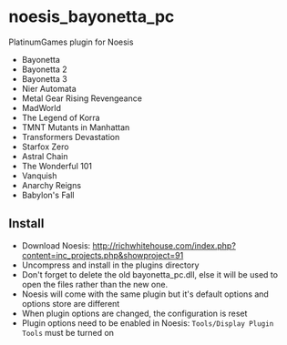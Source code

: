 # noesis_bayonetta_pc
PlatinumGames plugin for Noesis
- Bayonetta
- Bayonetta 2
- Bayonetta 3
- Nier Automata
- Metal Gear Rising Revengeance
- MadWorld
- The Legend of Korra
- TMNT Mutants in Manhattan
- Transformers Devastation
- Starfox Zero
- Astral Chain
- The Wonderful 101
- Vanquish
- Anarchy Reigns
- Babylon's Fall

## Install

- Download Noesis: http://richwhitehouse.com/index.php?content=inc_projects.php&showproject=91
- Uncompress and install in the plugins directory
- Don't forget to delete the old bayonetta_pc.dll, else it will be used to open the files rather than the new one.
- Noesis will come with the same plugin but it's default options and options store are different
- When plugin options are changed, the configuration is reset
- Plugin options need to be enabled in Noesis: `Tools/Display Plugin Tools` must be turned on
